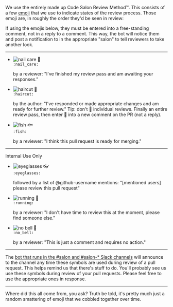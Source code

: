 We use the entirely made up Code Salon Review Method™.  This consists of a few [emoji](http://www.emoji-cheat-sheet.com/) that we use to indicate states of the review process.  Those emoji are, in roughly the order they'd be seen in review:

If using the emojis below, they must be entered into a free-standing comment, not in a reply to a comment. This way, the bot will notice them and post a notification to in the appropriate "salon" to tell reviewers to take another look. 

***

* ![nail care](https://a248.e.akamai.net/assets.github.com/images/icons/emoji/nail_care.png?v5) :nail_care:<br /> `:nail_care:`

  by a reviewer: "I've finished my review pass and am awaiting your responses."

* ![haircut](https://a248.e.akamai.net/assets.github.com/images/icons/emoji/haircut.png?v5) :haircut:<br /> `:haircut:`

  by the author: "I've responded or made appropriate changes and am ready for further review." Tip: don't :haircut: individual reviews. Finally an entire review pass, then enter :haircut: into a new comment on the PR (not a reply).

* ![fish](https://a248.e.akamai.net/assets.github.com/images/icons/emoji/fish.png?v5) :fish:<br />
`:fish:`

  by a reviewer: "I think this pull request is ready for merging."

***

Internal Use Only

* ![eyeglasses](https://a248.e.akamai.net/assets.github.com/images/icons/emoji/eyeglasses.png?v5) :eyeglasses:<br />
`:eyeglasses:`

  followed by a list of @github-username mentions: "[mentioned users] please review this pull request"

* ![running](https://a248.e.akamai.net/assets.github.com/images/icons/emoji/running.png?v5) :running:<br />
`:running:`

  by a reviewer: "I don't have time to review this at the moment, please find someone else."

* ![no bell](https://a248.e.akamai.net/assets.github.com/images/icons/emoji/no_bell.png?v5) :no_bell:<br />
`:no_bell:`

  by a reviewer: "This is just a comment and requires no action."
***

The [bot that runs in the #salon and #salon-* Slack channels](https://github.com/spladug/harold) will announce to the channel any time these symbols are used during review of a pull request.  This helps remind us that there's stuff to do.  You'll probably see us use these symbols during review of your pull requests. Please feel free to use the appropriate ones in response.

***

Where did this all come from, you ask? Truth be told, it's pretty much just a random smattering of emoji that we cobbled together over time.